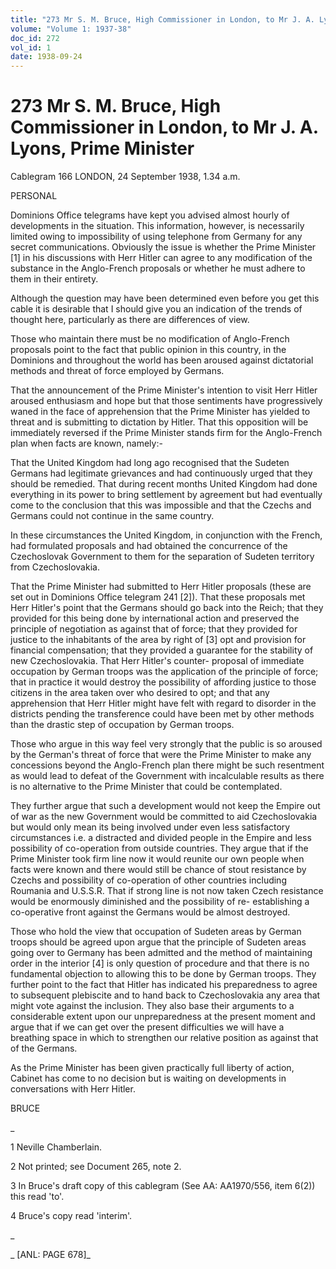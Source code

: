 ```yaml
---
title: "273 Mr S. M. Bruce, High Commissioner in London, to Mr J. A. Lyons, Prime Minister"
volume: "Volume 1: 1937-38"
doc_id: 272
vol_id: 1
date: 1938-09-24
---
```


# 273 Mr S. M. Bruce, High Commissioner in London, to Mr J. A. Lyons, Prime Minister

Cablegram 166 LONDON, 24 September 1938, 1.34 a.m.

PERSONAL

Dominions Office telegrams have kept you advised almost hourly of developments in the situation. This information, however, is necessarily limited owing to impossibility of using telephone from Germany for any secret communications. Obviously the issue is whether the Prime Minister [1] in his discussions with Herr Hitler can agree to any modification of the substance in the Anglo-French proposals or whether he must adhere to them in their entirety.

Although the question may have been determined even before you get this cable it is desirable that I should give you an indication of the trends of thought here, particularly as there are differences of view.

Those who maintain there must be no modification of Anglo-French proposals point to the fact that public opinion in this country, in the Dominions and throughout the world has been aroused against dictatorial methods and threat of force employed by Germans.

That the announcement of the Prime Minister's intention to visit Herr Hitler aroused enthusiasm and hope but that those sentiments have progressively waned in the face of apprehension that the Prime Minister has yielded to threat and is submitting to dictation by Hitler. That this opposition will be immediately reversed if the Prime Minister stands firm for the Anglo-French plan when facts are known, namely:-

That the United Kingdom had long ago recognised that the Sudeten Germans had legitimate grievances and had continuously urged that they should be remedied. That during recent months United Kingdom had done everything in its power to bring settlement by agreement but had eventually come to the conclusion that this was impossible and that the Czechs and Germans could not continue in the same country.

In these circumstances the United Kingdom, in conjunction with the French, had formulated proposals and had obtained the concurrence of the Czechoslovak Government to them for the separation of Sudeten territory from Czechoslovakia.

That the Prime Minister had submitted to Herr Hitler proposals (these are set out in Dominions Office telegram 241 [2]). That these proposals met Herr Hitler's point that the Germans should go back into the Reich; that they provided for this being done by international action and preserved the principle of negotiation as against that of force; that they provided for justice to the inhabitants of the area by right of [3] opt and provision for financial compensation; that they provided a guarantee for the stability of new Czechoslovakia. That Herr Hitler's counter- proposal of immediate occupation by German troops was the application of the principle of force; that in practice it would destroy the possibility of affording justice to those citizens in the area taken over who desired to opt; and that any apprehension that Herr Hitler might have felt with regard to disorder in the districts pending the transference could have been met by other methods than the drastic step of occupation by German troops.

Those who argue in this way feel very strongly that the public is so aroused by the German's threat of force that were the Prime Minister to make any concessions beyond the Anglo-French plan there might be such resentment as would lead to defeat of the Government with incalculable results as there is no alternative to the Prime Minister that could be contemplated.

They further argue that such a development would not keep the Empire out of war as the new Government would be committed to aid Czechoslovakia but would only mean its being involved under even less satisfactory circumstances i.e. a distracted and divided people in the Empire and less possibility of co-operation from outside countries. They argue that if the Prime Minister took firm line now it would reunite our own people when facts were known and there would still be chance of stout resistance by Czechs and possibility of co-operation of other countries including Roumania and U.S.S.R. That if strong line is not now taken Czech resistance would be enormously diminished and the possibility of re- establishing a co-operative front against the Germans would be almost destroyed.

Those who hold the view that occupation of Sudeten areas by German troops should be agreed upon argue that the principle of Sudeten areas going over to Germany has been admitted and the method of maintaining order in the interior [4] is only question of procedure and that there is no fundamental objection to allowing this to be done by German troops. They further point to the fact that Hitler has indicated his preparedness to agree to subsequent plebiscite and to hand back to Czechoslovakia any area that might vote against the inclusion. They also base their arguments to a considerable extent upon our unpreparedness at the present moment and argue that if we can get over the present difficulties we will have a breathing space in which to strengthen our relative position as against that of the Germans.

As the Prime Minister has been given practically full liberty of action, Cabinet has come to no decision but is waiting on developments in conversations with Herr Hitler.

BRUCE

_

1 Neville Chamberlain.

2 Not printed; see Document 265, note 2.

3 In Bruce's draft copy of this cablegram (See AA: AA1970/556, item 6(2)) this read 'to'.

4 Bruce's copy read 'interim'.

_

_ [ANL: PAGE 678]_
